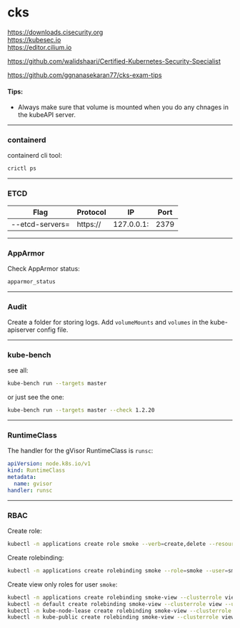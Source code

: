 # cks

https://downloads.cisecurity.org \
https://kubesec.io \
https://editor.cilium.io

https://github.com/walidshaari/Certified-Kubernetes-Security-Specialist

https://github.com/ggnanasekaran77/cks-exam-tips


#### Tips:

- Always make sure that volume is mounted when you do any chnages in the kubeAPI server.

---

### containerd

containerd cli tool:
```bash
crictl ps
```

---

### ETCD

Flag | Protocol | IP | Port
---|---|---|---
--etcd-servers= | https:// | 127.0.0.1: | 2379

---

### AppArmor

Check AppArmor status:
```bash
apparmor_status
```

---

### Audit

Create a folder for storing logs. Add `volumeMounts` and `volumes` in the kube-apiserver config file.

---

### kube-bench

see all:
```bash
kube-bench run --targets master
```

or just see the one:
```bash
kube-bench run --targets master --check 1.2.20
```

---

### RuntimeClass

The handler for the gVisor RuntimeClass is `runsc`:
```yaml
apiVersion: node.k8s.io/v1
kind: RuntimeClass
metadata:
  name: gvisor 
handler: runsc
```

---

### RBAC

Create role:
```bash
kubectl -n applications create role smoke --verb=create,delete --resource=pods,deployments,statefulsets
```

Create rolebinding:
```bash
kubectl -n applications create rolebinding smoke --role=smoke --user=smoke
```

Create view only roles for user `smoke`:
```bash
kubectl -n applications create rolebinding smoke-view --clusterrole view --user smoke
kubectl -n default create rolebinding smoke-view --clusterrole view --user smoke
kubectl -n kube-node-lease create rolebinding smoke-view --clusterrole view --user smoke
kubectl -n kube-public create rolebinding smoke-view --clusterrole view --user smoke
```



